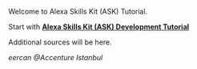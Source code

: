 Welcome to Alexa Skills Kit (ASK) Tutorial.

Start with [**Alexa Skills Kit (ASK) Development Tutorial**](https://github.com/eercanayar/alexa-skills-ask-tutorial/wiki/Alexa-Skills-Kit-(ASK)-Development-Tutorial)

Additional sources will be here.

_eercan @Accenture Istanbul_
